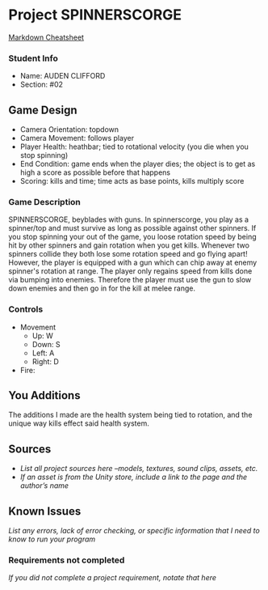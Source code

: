 # Project SPINNERSCORGE

[Markdown Cheatsheet](https://github.com/adam-p/markdown-here/wiki/Markdown-Here-Cheatsheet)

### Student Info

-   Name: AUDEN CLIFFORD
-   Section: #02

## Game Design

-   Camera Orientation: topdown
-   Camera Movement: follows player
-   Player Health: heathbar; tied to rotational velocity (you die when you stop spinning)
-   End Condition: game ends when the player dies; the object is to get as high a score as possible before that happens
-   Scoring: kills and time; time acts as base points, kills multiply score

### Game Description

SPINNERSCORGE, beyblades with guns. In spinnerscorge, you play as a spinner/top and must survive as long as possible against other spinners. If you stop spinning your out of the game, you loose rotation speed by being hit by other spinners and gain rotation when you get kills. Whenever two spinners collide they both lose some rotation speed and go flying apart! However, the player is equipped with a gun which can chip away at enemy spinner's rotation at range. The player only regains speed from kills done via bumping into enemies. Therefore the player must use the gun to slow down enemies and then go in for the kill at melee range.

### Controls

-   Movement
    -   Up: W
    -   Down: S
    -   Left: A
    -   Right: D
-   Fire: 

## You Additions

The additions I made are the health system being tied to rotation, and the unique way kills effect said health system.

## Sources

-   _List all project sources here –models, textures, sound clips, assets, etc._
-   _If an asset is from the Unity store, include a link to the page and the author’s name_

## Known Issues

_List any errors, lack of error checking, or specific information that I need to know to run your program_

### Requirements not completed

_If you did not complete a project requirement, notate that here_

